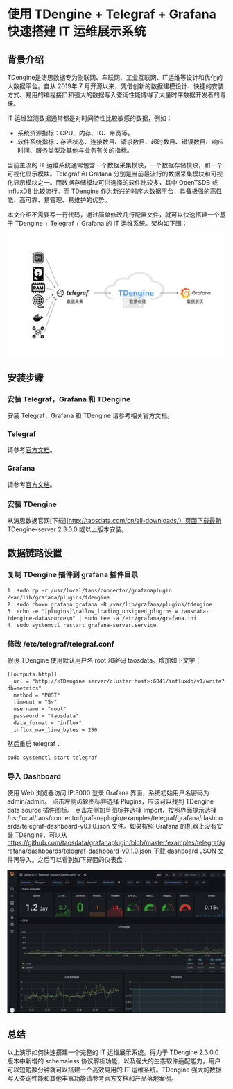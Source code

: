 # 使用 TDengine + Telegraf + Grafana 快速搭建 IT 运维展示系统

## 背景介绍
TDengine是涛思数据专为物联网、车联网、工业互联网、IT运维等设计和优化的大数据平台。自从 2019年 7 月开源以来，凭借创新的数据建模设计、快捷的安装方式、易用的编程接口和强大的数据写入查询性能博得了大量时序数据开发者的青睐。

IT 运维监测数据通常都是对时间特性比较敏感的数据，例如：
- 系统资源指标：CPU、内存、IO、带宽等。
- 软件系统指标：存活状态、连接数目、请求数目、超时数目、错误数目、响应时间、服务类型及其他与业务有关的指标。

当前主流的 IT 运维系统通常包含一个数据采集模块，一个数据存储模块，和一个可视化显示模块。Telegraf 和 Grafana 分别是当前最流行的数据采集模块和可视化显示模块之一。而数据存储模块可供选择的软件比较多，其中 OpenTSDB 或 InfluxDB 比较流行。而 TDengine 作为新兴的时序大数据平台，具备极强的高性能、高可靠、易管理、易维护的优势。

本文介绍不需要写一行代码，通过简单修改几行配置文件，就可以快速搭建一个基于 TDengine + Telegraf + Grafana 的 IT 运维系统。架构如下图：

![IT-DevOps-Solutions-Telegraf.png](../../images/IT-DevOps-Solutions-Telegraf.png)


## 安装步骤

### 安装 Telegraf，Grafana 和 TDengine
安装 Telegraf、Grafana 和 TDengine 请参考相关官方文档。

### Telegraf
请参考[官方文档](https://portal.influxdata.com/downloads/)。

### Grafana
请参考[官方文档](https://grafana.com/grafana/download)。

### 安装 TDengine 
从涛思数据官网[下载](http://taosdata.com/cn/all-downloads/）页面下载最新 TDengine-server 2.3.0.0 或以上版本安装。


## 数据链路设置
### 复制 TDengine 插件到 grafana 插件目录
```
1. sudo cp -r /usr/local/taos/connector/grafanaplugin /var/lib/grafana/plugins/tdengine
2. sudo chown grafana:grafana -R /var/lib/grafana/plugins/tdengine
3. echo -e "[plugins]\nallow_loading_unsigned_plugins = taosdata-tdengine-datasource\n" | sudo tee -a /etc/grafana/grafana.ini
4. sudo systemctl restart grafana-server.service
```

### 修改 /etc/telegraf/telegraf.conf 
假设 TDengine 使用默认用户名 root 和密码 taosdata。增加如下文字：
```
[[outputs.http]]
  url = "http://<TDengine server/cluster host>:6041/influxdb/v1/write?db=metrics"
  method = "POST"
  timeout = "5s"
  username = "root"
  password = "taosdata"
  data_format = "influx"
  influx_max_line_bytes = 250
```
然后重启 telegraf：
```
sudo systemctl start telegraf
```


### 导入 Dashboard

使用 Web 浏览器访问 IP:3000 登录 Grafana 界面，系统初始用户名密码为 admin/admin。
点击左侧齿轮图标并选择 Plugins，应该可以找到 TDengine data source 插件图标。
点击左侧加号图标并选择 Import，按照界面提示选择 /usr/local/taos/connector/grafanaplugin/examples/telegraf/grafana/dashboards/telegraf-dashboard-v0.1.0.json 文件。如果按照 Grafana 的机器上没有安装 TDengine，可以从 https://github.com/taosdata/grafanaplugin/blob/master/examples/telegraf/grafana/dashboards/telegraf-dashboard-v0.1.0.json 下载 dashboard JSON 文件再导入。之后可以看到如下界面的仪表盘：

![IT-DevOps-Solutions-telegraf-dashboard.png](../../images/IT-DevOps-Solutions-telegraf-dashboard.png)


## 总结

以上演示如何快速搭建一个完整的 IT 运维展示系统。得力于 TDengine 2.3.0.0 版本中新增的 schemaless 协议解析功能，以及强大的生态软件适配能力，用户可以短短数分钟就可以搭建一个高效易用的 IT 运维系统。TDengine 强大的数据写入查询性能和其他丰富功能请参考官方文档和产品落地案例。
